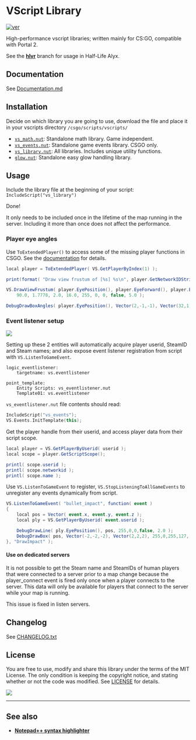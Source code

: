 # VScript Library
[![ver][]](CHANGELOG.txt)

High-performance vscript libraries; written mainly for CS:GO, compatible with Portal 2.

See the [**hlvr**](https://github.com/samisalreadytaken/vs_library/tree/hlvr) branch for usage in Half-Life Alyx.

[ver]: https://img.shields.io/badge/vs__library-v2.43.0-informational


## Documentation
See [Documentation.md](Documentation.md)

## Installation
Decide on which library you are going to use, download the file and place it in your vscripts directory `/csgo/scripts/vscripts/`
- [`vs_math.nut`][vs_math]: Standalone math library. Game independent.
- [`vs_events.nut`][vs_events]: Standalone game events library. CSGO only.
- [`vs_library.nut`][vs_library]: All libraries. Includes unique utility functions.
- [`glow.nut`][glow]: Standalone easy glow handling library.

[vs_math]: https://raw.githubusercontent.com/samisalreadytaken/vs_library/master/vs_math.nut
[vs_events]: https://raw.githubusercontent.com/samisalreadytaken/vs_library/master/vs_events.nut
[vs_library]: https://raw.githubusercontent.com/samisalreadytaken/vs_library/master/vs_library.nut
[glow]: https://raw.githubusercontent.com/samisalreadytaken/vs_library/master/glow.nut

## Usage
Include the library file at the beginning of your script: `IncludeScript("vs_library")`

Done!

It only needs to be included once in the lifetime of the map running in the server. Including it more than once does not affect the performance.

### Player eye angles
Use `ToExtendedPlayer()` to access some of the missing player functions in CSGO. See the [documentation](/Documentation.md#f_ToExtendedPlayer) for details.

```cs
local player = ToExtendedPlayer( VS.GetPlayerByIndex(1) );

print(format( "Draw view frustum of [%s] %s\n", player.GetNetworkIDString(), player.GetPlayerName() ));

VS.DrawViewFrustum( player.EyePosition(), player.EyeForward(), player.EyeRight(), player.EyeUp(),
	90.0, 1.7778, 2.0, 16.0, 255, 0, 0, false, 5.0 );

DebugDrawBoxAngles( player.EyePosition(), Vector(2,-1,-1), Vector(32,1,1), player.EyeAngles(), 0, 255, 0, 16, 5.0 );
```

### Event listener setup
[![](https://img.shields.io/badge/video-red?logo=youtube)](https://www.youtube.com/watch?v=JGnBQ1lwzzg)

Setting up these 2 entities will automatically acquire player userid, SteamID and Steam names; and also expose event listener registration from script with `VS.ListenToGameEvent`.

```
logic_eventlistener:
	targetname: vs.eventlistener

point_template:
	Entity Scripts: vs_eventlistener.nut
	Template01: vs.eventlistener
```

`vs_eventlistener.nut` file contents should read:
```cpp
IncludeScript("vs_events");
VS.Events.InitTemplate(this);
```

Get the player handle from their userid, and access player data from their script scope.
```cs
local player = VS.GetPlayerByUserid( userid );
local scope = player.GetScriptScope();

printl( scope.userid );
printl( scope.networkid );
printl( scope.name );
```

Use `VS.ListenToGameEvent` to register, `VS.StopListeningToAllGameEvents` to unregister any events dynamically from script.
```cs
VS.ListenToGameEvent( "bullet_impact", function( event )
{
	local pos = Vector( event.x, event.y, event.z );
	local ply = VS.GetPlayerByUserid( event.userid );

	DebugDrawLine( ply.EyePosition(), pos, 255,0,0,false, 2.0 );
	DebugDrawBox( pos, Vector(-2,-2,-2), Vector(2,2,2), 255,0,255,127, 2.0 );
}, "DrawImpact" );
```

#### Use on dedicated servers
It is not possible to get the Steam name and SteamIDs of human players that were connected to a server prior to a map change because the player_connect event is fired only once when a player connects to the server. This data will only be available for players that connect to the server while your map is running.

This issue is fixed in listen servers.

## Changelog
See [CHANGELOG.txt](CHANGELOG.txt)

## License
You are free to use, modify and share this library under the terms of the MIT License. The only condition is keeping the copyright notice, and stating whether or not the code was modified. See [LICENSE](LICENSE) for details.

[![](http://hits.dwyl.com/samisalreadytaken/vs_library.svg)](https://hits.dwyl.com/samisalreadytaken/vs_library)

________________________________

## See also
* [**Notepad++ syntax highlighter**][npp]

[npp]: https://gist.github.com/samisalreadytaken/5bcf322332074f31545ccb6651b88f2d
